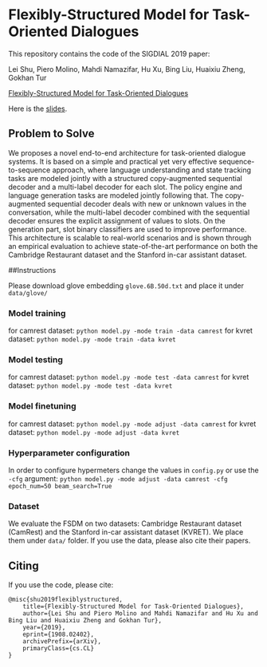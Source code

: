Flexibly-Structured Model for Task-Oriented Dialogues
=====================================================

This repository contains the code of the SIGDIAL 2019 paper:

Lei Shu, Piero Molino, Mahdi Namazifar, Hu Xu, Bing Liu, Huaixiu Zheng, Gokhan Tur

[Flexibly-Structured Model for Task-Oriented Dialogues](https://arxiv.org/abs/1908.02402)

Here is the [slides](https://leishu02.github.io/FSDM_SIGDIAL2019.pdf).

## Problem to Solve
We proposes a novel end-to-end architecture for task-oriented dialogue systems.
It is based on a simple and practical yet very effective sequence-to-sequence approach, where language understanding and state tracking tasks are modeled jointly with a structured copy-augmented sequential decoder and a multi-label decoder for each slot.
The policy engine and language generation tasks are modeled jointly following that.
The copy-augmented sequential decoder deals with new or unknown values in the conversation, while the multi-label decoder combined with the sequential decoder ensures the explicit assignment of values to slots.
On the generation part, slot binary classifiers are used to improve performance.
This architecture is scalable to real-world scenarios and is shown through an empirical evaluation to achieve state-of-the-art performance on both the Cambridge Restaurant dataset and the Stanford in-car assistant dataset.


##Instructions

Please download glove embedding `glove.6B.50d.txt` and place it under `data/glove/`

### Model training
for camrest dataset: `python model.py -mode train -data camrest`
for kvret dataset: `python model.py -mode train -data kvret`

### Model testing
for camrest dataset: `python model.py -mode test -data camrest`
for kvret dataset: `python model.py -mode test -data kvret`

### Model finetuning
for camrest dataset: `python model.py -mode adjust -data camrest`
for kvret dataset: `python model.py -mode adjust -data kvret`

### Hyperparameter configuration

In order to configure hypermeters change the values in `config.py` or use the `-cfg` argument:
`python model.py -mode adjust -data camrest -cfg epoch_num=50 beam_search=True`

### Dataset
We evaluate the FSDM on two datasets: Cambridge Restaurant dataset (CamRest) and the Stanford in-car assistant dataset (KVRET).
We place them under `data/` folder. If you use the data, please also cite their papers.

## Citing

If you use the code, please cite:

```
@misc{shu2019flexiblystructured,
    title={Flexibly-Structured Model for Task-Oriented Dialogues},
    author={Lei Shu and Piero Molino and Mahdi Namazifar and Hu Xu and Bing Liu and Huaixiu Zheng and Gokhan Tur},
    year={2019},
    eprint={1908.02402},
    archivePrefix={arXiv},
    primaryClass={cs.CL}
}
```

